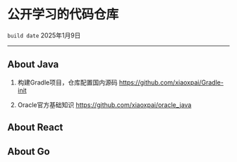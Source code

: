 # 公开学习的代码仓库
`build date` 2025年1月9日

---

## About Java

1. 构建Gradle项目，仓库配置国内源码
https://github.com/xiaoxpai/Gradle-init

2. Oracle官方基础知识
https://github.com/xiaoxpai/oracle_java

 

## About React

## About Go


